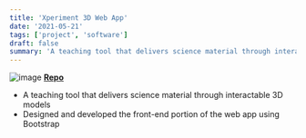 ```yaml
---
title: 'Xperiment 3D Web App'
date: '2021-05-21'
tags: ['project', 'software']
draft: false
summary: 'A teaching tool that delivers science material through interactable 3D models. '
---
```


![image](/static/images/xperiment3d.jpg)
[**Repo**](https://github.com/WorldofKerry/Xperiment.3D_HTML)

- A teaching tool that delivers science material through interactable 3D models
- Designed and developed the front-end portion of the web app using Bootstrap
